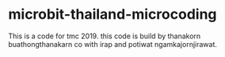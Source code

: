 # microbit-thailand-microcoding
This is a code for tmc 2019. this code is build by thanakorn buathongthanakarn co with irap and potiwat ngamkajornjirawat.
